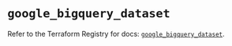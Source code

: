 # `google_bigquery_dataset`

Refer to the Terraform Registry for docs: [`google_bigquery_dataset`](https://registry.terraform.io/providers/drfaust92/google/4.16.4/docs/resources/bigquery_dataset).
